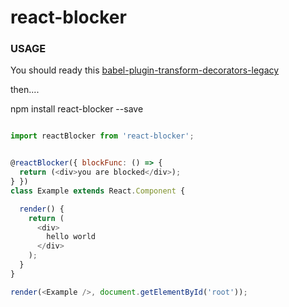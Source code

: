 # react-blocker


### USAGE
You should ready this [babel-plugin-transform-decorators-legacy](https://github.com/loganfsmyth/babel-plugin-transform-decorators-legacy)

then....  

npm install react-blocker --save
```javascript

import reactBlocker from 'react-blocker';


@reactBlocker({ blockFunc: () => {
  return (<div>you are blocked</div>);
} })
class Example extends React.Component {

  render() {
    return (
      <div>
        hello world
      </div>
    );
  }
}

render(<Example />, document.getElementById('root'));

```